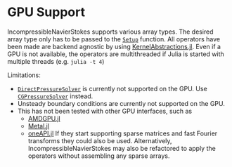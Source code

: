 # GPU Support

IncompressibleNavierStokes supports various array types. The desired array type
only has to be passed to the [`Setup`](@ref) function. All operators have been
made are backend agnostic by using
[KernelAbstractions.jl](https://github.com/JuliaGPU/KernelAbstractions.jl/).
Even if a GPU is not available, the operators are multithreaded if  Julia is started with multiple threads (e.g. `julia -t 4`)

Limitations:

- [`DirectPressureSolver`](@ref) is currently not supported on the GPU. Use [`CGPressureSolver`](@ref) instead.
- Unsteady boundary conditions are currently not supported on the GPU.
- This has not been tested with other GPU interfaces, such as
    - [AMDGPU.jl](https://github.com/JuliaGPU/AMDGPU.jl)
    - [Metal.jl](https://github.com/JuliaGPU/Metal.jl)
    - [oneAPI.jl](https://github.com/JuliaGPU/oneAPI.jl)
  If they start supporting sparse matrices and fast Fourier transforms they
  could also be used. Alternatively, IncompressibleNavierStokes may also be
  refactored to apply the operators without assembling any sparse arrays.

